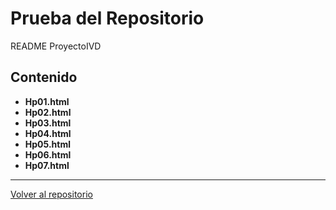 # Prueba del Repositorio

README ProyectoIVD 

## Contenido
- **Hp01.html**
- **Hp02.html**
- **Hp03.html**
- **Hp04.html**
- **Hp05.html**
- **Hp06.html**
- **Hp07.html**


---


[Volver al repositorio](https://github.com/IsmaVargass/PruebaRepositorio.git)

